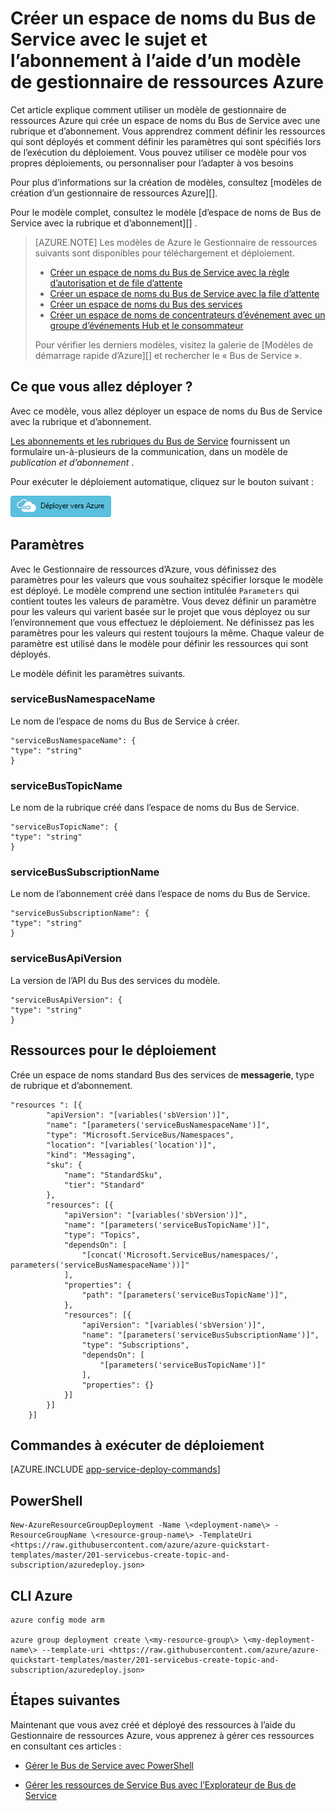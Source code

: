 <properties
    pageTitle="Créer un espace de noms du Bus de Service avec le sujet et l’abonnement à l’aide d’un modèle de gestionnaire de ressources Azure | Microsoft Azure"
    description="Créer un espace de noms du Bus de Service avec le sujet et l’abonnement à l’aide du modèle de gestionnaire de ressources Azure"
    services="service-bus"
    documentationCenter=".net"
    authors="sethmanheim"
    manager="timlt"
    editor=""/>

<tags
    ms.service="service-bus"
    ms.devlang="tbd"
    ms.topic="article"
    ms.tgt_pltfrm="dotnet"
    ms.workload="na"
    ms.date="10/14/2016"
    ms.author="sethm;shvija"/>

# <a name="create-a-service-bus-namespace-with-topic-and-subscription-using-an-azure-resource-manager-template"></a>Créer un espace de noms du Bus de Service avec le sujet et l’abonnement à l’aide d’un modèle de gestionnaire de ressources Azure

Cet article explique comment utiliser un modèle de gestionnaire de ressources Azure qui crée un espace de noms du Bus de Service avec une rubrique et d’abonnement. Vous apprendrez comment définir les ressources qui sont déployés et comment définir les paramètres qui sont spécifiés lors de l’exécution du déploiement. Vous pouvez utiliser ce modèle pour vos propres déploiements, ou personnaliser pour l’adapter à vos besoins

Pour plus d’informations sur la création de modèles, consultez [modèles de création d’un gestionnaire de ressources Azure][].

Pour le modèle complet, consultez le modèle [d’espace de noms de Bus de Service avec la rubrique et d’abonnement][] .

>[AZURE.NOTE] Les modèles de Azure le Gestionnaire de ressources suivants sont disponibles pour téléchargement et déploiement.
>
>-    [Créer un espace de noms du Bus de Service avec la règle d’autorisation et de file d’attente](service-bus-resource-manager-namespace-auth-rule.md)
>-    [Créer un espace de noms du Bus de Service avec la file d’attente](service-bus-resource-manager-namespace-queue.md)
>-    [Créer un espace de noms du Bus des services](service-bus-resource-manager-namespace.md)
>-    [Créer un espace de noms de concentrateurs d’événement avec un groupe d’événements Hub et le consommateur](../event-hubs/event-hubs-resource-manager-namespace-event-hub.md)
>
>Pour vérifier les derniers modèles, visitez la galerie de [Modèles de démarrage rapide d’Azure][] et rechercher le « Bus de Service ».

## <a name="what-will-you-deploy"></a>Ce que vous allez déployer ?

Avec ce modèle, vous allez déployer un espace de noms du Bus de Service avec la rubrique et d’abonnement.

[Les abonnements et les rubriques du Bus de Service](service-bus-queues-topics-subscriptions.md#topics-and-subscriptions) fournissent un formulaire un-à-plusieurs de la communication, dans un modèle de *publication et d’abonnement* .

Pour exécuter le déploiement automatique, cliquez sur le bouton suivant :

[![Déployer vers Azure](./media/service-bus-resource-manager-namespace-topic/deploybutton.png)](https://portal.azure.com/#create/Microsoft.Template/uri/https%3A%2F%2Fraw.githubusercontent.com%2FAzure%2Fazure-quickstart-templates%2Fmaster%2F201-servicebus-create-topic-and-subscription%2Fazuredeploy.json)

## <a name="parameters"></a>Paramètres

Avec le Gestionnaire de ressources d’Azure, vous définissez des paramètres pour les valeurs que vous souhaitez spécifier lorsque le modèle est déployé. Le modèle comprend une section intitulée `Parameters` qui contient toutes les valeurs de paramètre. Vous devez définir un paramètre pour les valeurs qui varient basée sur le projet que vous déployez ou sur l’environnement que vous effectuez le déploiement. Ne définissez pas les paramètres pour les valeurs qui restent toujours la même. Chaque valeur de paramètre est utilisé dans le modèle pour définir les ressources qui sont déployés.

Le modèle définit les paramètres suivants.

### <a name="servicebusnamespacename"></a>serviceBusNamespaceName

Le nom de l’espace de noms du Bus de Service à créer.

```
"serviceBusNamespaceName": {
"type": "string"
}
```

### <a name="servicebustopicname"></a>serviceBusTopicName

Le nom de la rubrique créé dans l’espace de noms du Bus de Service.

```
"serviceBusTopicName": {
"type": "string"
}
```

### <a name="servicebussubscriptionname"></a>serviceBusSubscriptionName

Le nom de l’abonnement créé dans l’espace de noms du Bus de Service.

```
"serviceBusSubscriptionName": {
"type": "string"
}
```

### <a name="servicebusapiversion"></a>serviceBusApiVersion

La version de l’API du Bus des services du modèle.

```
"serviceBusApiVersion": {
"type": "string"
}
```
## <a name="resources-to-deploy"></a>Ressources pour le déploiement

Crée un espace de noms standard Bus des services de **messagerie**, type de rubrique et d’abonnement.

```
"resources ": [{
        "apiVersion": "[variables('sbVersion')]",
        "name": "[parameters('serviceBusNamespaceName')]",
        "type": "Microsoft.ServiceBus/Namespaces",
        "location": "[variables('location')]",
        "kind": "Messaging",
        "sku": {
            "name": "StandardSku",
            "tier": "Standard"
        },
        "resources": [{
            "apiVersion": "[variables('sbVersion')]",
            "name": "[parameters('serviceBusTopicName')]",
            "type": "Topics",
            "dependsOn": [
                "[concat('Microsoft.ServiceBus/namespaces/', parameters('serviceBusNamespaceName'))]"
            ],
            "properties": {
                "path": "[parameters('serviceBusTopicName')]",
            },
            "resources": [{
                "apiVersion": "[variables('sbVersion')]",
                "name": "[parameters('serviceBusSubscriptionName')]",
                "type": "Subscriptions",
                "dependsOn": [
                    "[parameters('serviceBusTopicName')]"
                ],
                "properties": {}
            }]
        }]
    }]
```

## <a name="commands-to-run-deployment"></a>Commandes à exécuter de déploiement

[AZURE.INCLUDE [app-service-deploy-commands](../../includes/app-service-deploy-commands.md)]

## <a name="powershell"></a>PowerShell

```
New-AzureResourceGroupDeployment -Name \<deployment-name\> -ResourceGroupName \<resource-group-name\> -TemplateUri <https://raw.githubusercontent.com/azure/azure-quickstart-templates/master/201-servicebus-create-topic-and-subscription/azuredeploy.json>
```

## <a name="azure-cli"></a>CLI Azure

```
azure config mode arm

azure group deployment create \<my-resource-group\> \<my-deployment-name\> --template-uri <https://raw.githubusercontent.com/azure/azure-quickstart-templates/master/201-servicebus-create-topic-and-subscription/azuredeploy.json>
```

## <a name="next-steps"></a>Étapes suivantes

Maintenant que vous avez créé et déployé des ressources à l’aide du Gestionnaire de ressources Azure, vous apprenez à gérer ces ressources en consultant ces articles :

- [Gérer le Bus de Service avec PowerShell](service-bus-powershell-how-to-provision.md)
- [Gérer les ressources de Service Bus avec l’Explorateur de Bus de Service](https://code.msdn.microsoft.com/Service-Bus-Explorer-f2abca5a)


  [Création de modèles du Gestionnaire de ressources Azure]: ../resource-group-authoring-templates.md
  [Modèles d’Azure Quickstart]: https://azure.microsoft.com/documentation/templates/?term=service+bus
  [Learn more about Service Bus topics and subscriptions]: service-bus-queues-topics-subscriptions.md
  [Using Azure PowerShell with Azure Resource Manager]: ../powershell-azure-resource-manager.md
  [Using the Azure CLI for Mac, Linux, and Windows with Azure Resource Management]: ../xplat-cli-azure-resource-manager.md
  [Espace de noms de Bus de service avec la rubrique et d’abonnement]: https://github.com/Azure/azure-quickstart-templates/blob/master/201-servicebus-create-topic-and-subscription/
